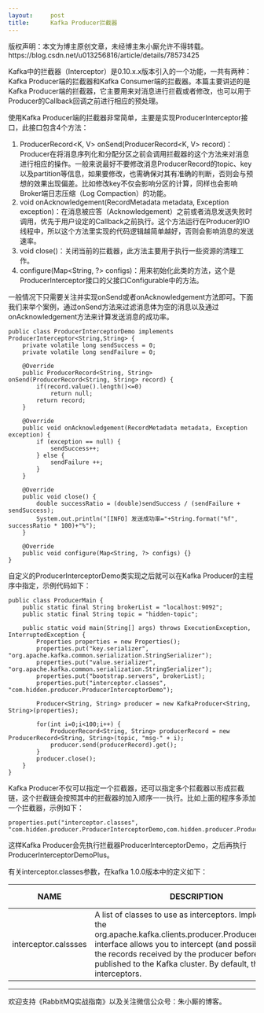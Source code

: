 ```yaml
---
layout:     post
title:      Kafka Producer拦截器
---
```

<div id="article_content" class="article_content clearfix csdn-tracking-statistics" data-pid="blog" data-mod="popu_307" data-dsm="post">
								<div class="article-copyright">
					版权声明：本文为博主原创文章，未经博主朱小厮允许不得转载。					https://blog.csdn.net/u013256816/article/details/78573425				</div>
								            <div id="content_views" class="markdown_views prism-atom-one-dark">
							<!-- flowchart 箭头图标 勿删 -->
							<svg xmlns="http://www.w3.org/2000/svg" style="display: none;"><path stroke-linecap="round" d="M5,0 0,2.5 5,5z" id="raphael-marker-block" style="-webkit-tap-highlight-color: rgba(0, 0, 0, 0);"></path></svg>
							<p>Kafka中的拦截器（Interceptor）是0.10.x.x版本引入的一个功能，一共有两种：Kafka Producer端的拦截器和Kafka Consumer端的拦截器。本篇主要讲述的是Kafka Producer端的拦截器，它主要用来对消息进行拦截或者修改，也可以用于Producer的Callback回调之前进行相应的预处理。</p>

<p>使用Kafka Producer端的拦截器非常简单，主要是实现ProducerInterceptor接口，此接口包含4个方法：</p>

<ol>
<li>ProducerRecord&lt;K, V&gt; onSend(ProducerRecord&lt;K, V&gt; record)：Producer在将消息序列化和分配分区之前会调用拦截器的这个方法来对消息进行相应的操作。一般来说最好不要修改消息ProducerRecord的topic、key以及partition等信息，如果要修改，也需确保对其有准确的判断，否则会与预想的效果出现偏差。比如修改key不仅会影响分区的计算，同样也会影响Broker端日志压缩（Log Compaction）的功能。</li>
<li>void onAcknowledgement(RecordMetadata metadata, Exception exception)：在消息被应答（Acknowledgement）之前或者消息发送失败时调用，优先于用户设定的Callback之前执行。这个方法运行在Producer的IO线程中，所以这个方法里实现的代码逻辑越简单越好，否则会影响消息的发送速率。</li>
<li>void close()：关闭当前的拦截器，此方法主要用于执行一些资源的清理工作。</li>
<li>configure(Map&lt;String, ?&gt; configs)：用来初始化此类的方法，这个是ProducerInterceptor接口的父接口Configurable中的方法。</li>
</ol>

<p>一般情况下只需要关注并实现onSend或者onAcknowledgement方法即可。下面我们来举个案例，通过onSend方法来过滤消息体为空的消息以及通过onAcknowledgement方法来计算发送消息的成功率。</p>



<pre class="prettyprint"><code class=" hljs cs"><span class="hljs-keyword">public</span> <span class="hljs-keyword">class</span> ProducerInterceptorDemo implements ProducerInterceptor&lt;String,String&gt; {
    <span class="hljs-keyword">private</span> <span class="hljs-keyword">volatile</span> <span class="hljs-keyword">long</span> sendSuccess = <span class="hljs-number">0</span>;
    <span class="hljs-keyword">private</span> <span class="hljs-keyword">volatile</span> <span class="hljs-keyword">long</span> sendFailure = <span class="hljs-number">0</span>;

    @Override
    <span class="hljs-keyword">public</span> ProducerRecord&lt;String, String&gt; <span class="hljs-title">onSend</span>(ProducerRecord&lt;String, String&gt; record) {
        <span class="hljs-keyword">if</span>(record.<span class="hljs-keyword">value</span>().length()&lt;=<span class="hljs-number">0</span>)
            <span class="hljs-keyword">return</span> <span class="hljs-keyword">null</span>;
        <span class="hljs-keyword">return</span> record;
    }

    @Override
    <span class="hljs-keyword">public</span> <span class="hljs-keyword">void</span> <span class="hljs-title">onAcknowledgement</span>(RecordMetadata metadata, Exception exception) {
        <span class="hljs-keyword">if</span> (exception == <span class="hljs-keyword">null</span>) {
            sendSuccess++;
        } <span class="hljs-keyword">else</span> {
            sendFailure ++;
        }
    }

    @Override
    <span class="hljs-keyword">public</span> <span class="hljs-keyword">void</span> <span class="hljs-title">close</span>() {
        <span class="hljs-keyword">double</span> successRatio = (<span class="hljs-keyword">double</span>)sendSuccess / (sendFailure + sendSuccess);
        System.<span class="hljs-keyword">out</span>.println(<span class="hljs-string">"[INFO] 发送成功率="</span>+String.format(<span class="hljs-string">"%f"</span>, successRatio * <span class="hljs-number">100</span>)+<span class="hljs-string">"%"</span>);
    }

    @Override
    <span class="hljs-keyword">public</span> <span class="hljs-keyword">void</span> <span class="hljs-title">configure</span>(Map&lt;String, ?&gt; configs) {}
}</code></pre>

<p>自定义的ProducerInterceptorDemo类实现之后就可以在Kafka Producer的主程序中指定，示例代码如下：</p>



<pre class="prettyprint"><code class=" hljs java"><span class="hljs-keyword">public</span> <span class="hljs-class"><span class="hljs-keyword">class</span> <span class="hljs-title">ProducerMain</span> {</span>
    <span class="hljs-keyword">public</span> <span class="hljs-keyword">static</span> <span class="hljs-keyword">final</span> String brokerList = <span class="hljs-string">"localhost:9092"</span>;
    <span class="hljs-keyword">public</span> <span class="hljs-keyword">static</span> <span class="hljs-keyword">final</span> String topic = <span class="hljs-string">"hidden-topic"</span>;

    <span class="hljs-keyword">public</span> <span class="hljs-keyword">static</span> <span class="hljs-keyword">void</span> <span class="hljs-title">main</span>(String[] args) <span class="hljs-keyword">throws</span> ExecutionException, InterruptedException {
        Properties properties = <span class="hljs-keyword">new</span> Properties();
        properties.put(<span class="hljs-string">"key.serializer"</span>, <span class="hljs-string">"org.apache.kafka.common.serialization.StringSerializer"</span>);
        properties.put(<span class="hljs-string">"value.serializer"</span>, <span class="hljs-string">"org.apache.kafka.common.serialization.StringSerializer"</span>);
        properties.put(<span class="hljs-string">"bootstrap.servers"</span>, brokerList);
        properties.put(<span class="hljs-string">"interceptor.classes"</span>, <span class="hljs-string">"com.hidden.producer.ProducerInterceptorDemo"</span>);

        Producer&lt;String, String&gt; producer = <span class="hljs-keyword">new</span> KafkaProducer&lt;String, String&gt;(properties);

        <span class="hljs-keyword">for</span>(<span class="hljs-keyword">int</span> i=<span class="hljs-number">0</span>;i&lt;<span class="hljs-number">100</span>;i++) {
            ProducerRecord&lt;String, String&gt; producerRecord = <span class="hljs-keyword">new</span> ProducerRecord&lt;String, String&gt;(topic, <span class="hljs-string">"msg-"</span> + i);
            producer.send(producerRecord).get();
        }
        producer.close();
    }
}</code></pre>

<p>Kafka Producer不仅可以指定一个拦截器，还可以指定多个拦截器以形成拦截链，这个拦截链会按照其中的拦截器的加入顺序一一执行。比如上面的程序多添加一个拦截器，示例如下：</p>



<pre class="prettyprint"><code class=" hljs avrasm">properties<span class="hljs-preprocessor">.put</span>(<span class="hljs-string">"interceptor.classes"</span>, <span class="hljs-string">"com.hidden.producer.ProducerInterceptorDemo,com.hidden.producer.ProducerInterceptorDemoPlus"</span>)<span class="hljs-comment">;</span></code></pre>

<p>这样Kafka Producer会先执行拦截器ProducerInterceptorDemo，之后再执行ProducerInterceptorDemoPlus。</p>

<p>有关interceptor.classes参数，在kafka 1.0.0版本中的定义如下：</p>

<table>
<thead>
<tr>
  <th>NAME</th>
  <th>DESCRIPTION</th>
  <th>TYPE</th>
  <th>DEFAULT</th>
  <th>VALID VALUES</th>
  <th>IMPORTANCE</th>
</tr>
</thead>
<tbody><tr>
  <td>interceptor.calssses</td>
  <td>A list of classes to use as interceptors. Implementing the org.apache.kafka.clients.producer.ProducerInterceptor interface allows you to intercept (and possibly mutate) the records received by the producer before they are published to the Kafka cluster. By default, there no interceptors.</td>
  <td>list</td>
  <td>null</td>
  <td></td>
  <td>low</td>
</tr>
</tbody></table>


<hr>

<p>欢迎支持《RabbitMQ实战指南》以及关注微信公众号：朱小厮的博客。 <br>
<img src="https://img-blog.csdn.net/20180116193232073?watermark/2/text/aHR0cDovL2Jsb2cuY3Nkbi5uZXQvdTAxMzI1NjgxNg==/font/5a6L5L2T/fontsize/400/fill/I0JBQkFCMA==/dissolve/70/gravity/SouthEast" alt="" title=""></p>            </div>
						<link href="https://csdnimg.cn/release/phoenix/mdeditor/markdown_views-9e5741c4b9.css" rel="stylesheet">
                </div>